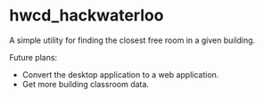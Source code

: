 hwcd_hackwaterloo
=================

A simple utility for finding the closest free room in a given building.


Future plans:
- Convert the desktop application to a web application.
- Get more building classroom data.
